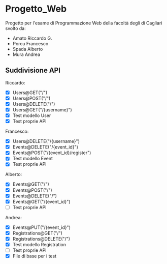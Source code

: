 # Progetto_Web
Progetto per l'esame di Programmazione Web della facoltà degli di Cagliari svolto da:
- Amato Riccardo G.
- Porcu Francesco
- Spada Alberto
- Mura Andrea

## Suddivisione API
Riccardo: 
- [X] Users@GET("/")
- [X] Users@POST("/")
- [X] Users@DELETE("/")
- [X] Users@GET("/{username}")
- [X] Test modello User
- [X] Test proprie API

Francesco:
- [X] Users@DELETE("/{username}")
- [X] Events@DELETE("/{event_id}")
- [X] Events@POST("/{event_id}/register")
- [X] Test modello Event
- [X] Test proprie API

Alberto:
- [X] Events@GET("/")
- [X] Events@POST("/")
- [X] Events@DELETE("/")
- [X] Events@GET("/{event_id}")
- [ ] Test proprie API

Andrea:
- [X] Events@PUT("/{event_id}")
- [X] Registrations@GET("/")
- [X] Registrations@DELETE("/")
- [X] Test modello Registration
- [ ] Test proprie API
- [X] File di base per i test

